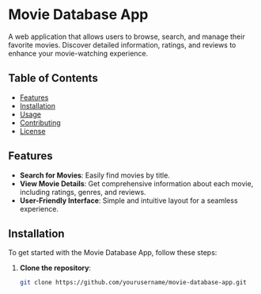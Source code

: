 # Movie Database App

A web application that allows users to browse, search, and manage their favorite movies. Discover detailed information, ratings, and reviews to enhance your movie-watching experience.

## Table of Contents

- [Features](#features)
- [Installation](#installation)
- [Usage](#usage)
- [Contributing](#contributing)
- [License](#license)

## Features

- **Search for Movies**: Easily find movies by title.
- **View Movie Details**: Get comprehensive information about each movie, including ratings, genres, and reviews.
- **User-Friendly Interface**: Simple and intuitive layout for a seamless experience.

## Installation

To get started with the Movie Database App, follow these steps:

1. **Clone the repository**:
   ```bash
   git clone https://github.com/yourusername/movie-database-app.git
   ```

